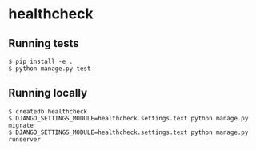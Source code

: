 # healthcheck

## Running tests
```
$ pip install -e .
$ python manage.py test
```

## Running locally
```
$ createdb healthcheck
$ DJANGO_SETTINGS_MODULE=healthcheck.settings.text python manage.py migrate
$ DJANGO_SETTINGS_MODULE=healthcheck.settings.text python manage.py runserver

